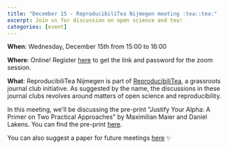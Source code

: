 ```yaml
---
title: "December 15 - ReproducibiliTea Nijmegen meeting :tea::tea:"
excerpt: Join us for discussion on open science and tea!
categories: [event]
---
```


**When**: Wednesday, December 15th from 15:00 to 16:00

**Where**: Online! Register [here](https://forms.gle/gDpr8CLjpNGKSWzw7) to get the link and password for the zoom session.

**What**: ReproducibiliTea Nijmegen is part of [ReproducibiliTea](https://reproducibilitea.org/), a grassroots journal club initiative. As suggested by the name, the discussions in these journal clubs revolves around matters of open science and reproducibility.

In this meeting, we'll be discussing the pre-print "Justify Your Alpha: A Primer on Two Practical Approaches" by Maximilian Maier and Daniel Lakens. You can find the pre-print [here](https://psyarxiv.com/ts4r6/).

You can also suggest a paper for future meetings [here](https://docs.google.com/spreadsheets/d/1efHsgzEu9OqKNRk9EARDNL3gBfsPNRgbdt7-PhfWS-U/edit#gid=350301351) :sparkles: